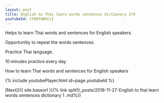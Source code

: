 ```yaml
---
layout: post
title: English to Thai learn words sentences dictionary 379 
youtubeId: CF00t9WXCvI
---
```

 
 
Helps to learn Thai words and sentences for English speakers.

Opportunitiy to repeat the words sentences. 

Practice Thai language. 
 
10 minutes practice every day. 
 
How to learn Thai words and sentences for English speakers 
 
{% include youtubePlayer.html id=page.youtubeId %}
 
 
[Next]({{ site.baseurl }}{% link  split1/_posts/2018-11-27-English to thai learn words sentences dictionary 1 .md%})
 
